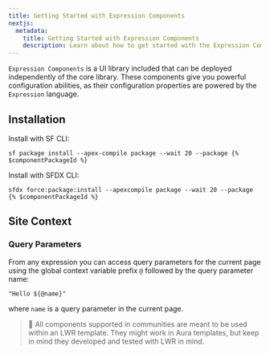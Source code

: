 ```yaml
---
title: Getting Started with Expression Components
nextjs:
  metadata:
    title: Getting Started with Expression Components
    description: Learn about how to get started with the Expression Components library.
---
```


`Expression Components` is a UI library included that can be deployed independently of the core library.
These components give you powerful configuration abilities, as their configuration properties are powered
by the `Expression` language.

## Installation

Install with SF CLI:

```shell
sf package install --apex-compile package --wait 20 --package {% $componentPackageId %}
```

Install with SFDX CLI:

```shell
sfdx force:package:install --apexcompile package --wait 20 --package {% $componentPackageId %}
```

## Site Context

### Query Parameters

From any expression you can access query parameters for the current page using
the global context variable prefix `@` followed by the query parameter name:

```
"Hello ${@name}"
```

where `name` is a query parameter in the current page.

> 📓 All components supported in communities are meant to be used within an LWR template. They might
> work in Aura templates, but keep in mind they developed and tested with LWR in mind.
